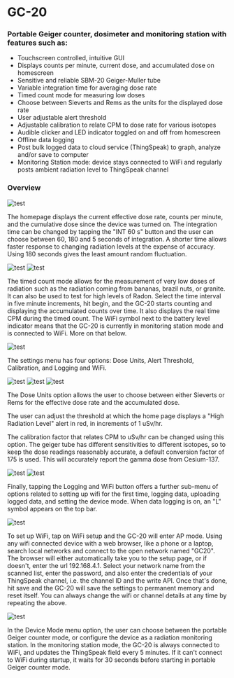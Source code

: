 # GC-20
### Portable Geiger counter, dosimeter and monitoring station with features such as:
- Touchscreen controlled, intuitive GUI
- Displays counts per minute, current dose, and accumulated dose on homescreen
- Sensitive and reliable SBM-20 Geiger-Muller tube
- Variable integration time for averaging dose rate
- Timed count mode for measuring low doses
- Choose between Sieverts and Rems as the units for the displayed dose rate
- User adjustable alert threshold
- Adjustable calibration to relate CPM to dose rate for various isotopes
- Audible clicker and LED indicator toggled on and off from homescreen
- Offline data logging
- Post bulk logged data to cloud service (ThingSpeak) to graph, analyze and/or save to computer
- Monitoring Station mode: device stays connected to WiFi and regularly posts ambient radiation level to ThingSpeak channel

### Overview

![test](https://raw.githubusercontent.com/pra22/GC-20/master/Images/homepage.jpg)

The homepage displays the current effective dose rate, counts per minute, and the cumulative dose since the device was turned on. The integration time can be changed by tapping the "INT 60 s" button and the user can choose between 60, 180 and 5 seconds of integration. A shorter time allows faster response to changing radiation levels at the expense of accuracy. Using 180 seconds gives the least amount random fluctuation.

![test](https://raw.githubusercontent.com/pra22/GC-20/master/Images/timed_count_setup.jpg)
![test](https://raw.githubusercontent.com/pra22/GC-20/master/Images/timed_count_running.jpg)

The timed count mode allows for the measurement of very low doses of radiation such as the radiation coming from bananas, brazil nuts, or granite. It can also be used to test for high levels of Radon. Select the time interval in five minute increments, hit begin, and the GC-20 starts counting and displaying the accumulated counts over time. It also displays the real time CPM during the timed count. 
The WiFi symbol next to the battery level indicator means that the GC-20 is currently in monitoring station mode and is connected to WiFi. More on that below.

![test](https://raw.githubusercontent.com/pra22/GC-20/master/Images/settings.jpg)

The settings menu has four options: Dose Units, Alert Threshold, Calibration, and Logging and WiFi. 

![test](https://raw.githubusercontent.com/pra22/GC-20/master/Images/units.jpg)
![test](https://raw.githubusercontent.com/pra22/GC-20/master/Images/threshold.jpg)
![test](https://raw.githubusercontent.com/pra22/GC-20/master/Images/calibration.jpg)

The Dose Units option allows the user to choose between either Sieverts or Rems for the effective dose rate and the accumulated dose.


The user can adjust the threshold at which the home page displays a "High Radiation Level" alert in red, in increments of 1 uSv/hr.



The calibration factor that relates CPM to uSv/hr can be changed using this option. The geiger tube has different sensitivities to different isotopes, so to keep the dose readings reasonably accurate, a default conversion factor of 175 is used. This will accurately report the gamma dose from Cesium-137. 

![test](https://raw.githubusercontent.com/pra22/GC-20/master/Images/logging_off.jpg)
![test](https://raw.githubusercontent.com/pra22/GC-20/master/Images/logging_on.jpg)

Finally, tapping the Logging and WiFi button offers a further sub-menu of options related to setting up wifi for the first time, logging data, uploading logged data, and setting the device mode. When data logging is on, an "L" symbol appears on the top bar.

![test](https://raw.githubusercontent.com/pra22/GC-20/master/Images/wifi_setup.jpg)

To set up WiFi, tap on WiFi setup and the GC-20 will enter AP mode. Using any wifi connected device with a web browser, like a phone or a laptop, search local networks and connect to the open network named "GC20". The browser will either automatically take you to the setup page, or if doesn't, enter the url 192.168.4.1. Select your network name from the scanned list, enter the password, and also enter the credentials of your ThingSpeak channel, i.e. the channel ID and the write API. Once that's done, hit save and the GC-20 will save the settings to permanent memory and reset itself. You can always change the wifi or channel details at any time by repeating the above.

![test](https://raw.githubusercontent.com/pra22/GC-20/master/Images/device_mode.jpg)

In the Device Mode menu option, the user can choose between the portable Geiger counter mode, or configure the device as a radiation monitoring station. In the monitoring station mode, the GC-20 is always connected to WiFi, and updates the ThingSpeak field every 5 minutes. If it can't connect to WiFi during startup, it waits for 30 seconds before starting in portable Geiger counter mode.
